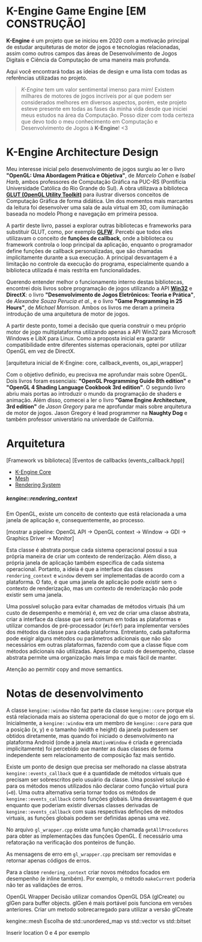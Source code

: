 # K-Engine Game Engine [EM CONSTRUÇÃO]

**K-Engine** é um projeto que se iniciou em 2020 com a motivação principal de estudar arquiteturas de motor de jogos e tecnologias relacionadas, assim como outros campos das áreas de Desenvolvimento de Jogos Digitais e Ciência da Computação de uma maneira mais profunda.

Aqui você encontrará todas as ideias de design e uma lista com todas as referências utilizadas no projeto.

> *K-Engine* tem um valor sentimental imenso para mim! Existem milhares de motores de jogos incríveis por aí que podem ser considerados melhores em diversos aspectos, porém, este projeto esteve presente em todas as fases da minha vida desde que iniciei meus estudos na área da Computação. Posso dizer com toda certeza que devo todo o meu conhecimento em Computação e Desenvolvimento de Jogos à **K-Engine**! <3

# K-Engine Architecture Design

Meu interesse inicial pelo desenvolvimento de jogos surgiu ao ler o livro **"OpenGL: Uma Abordagem Prática e Objetiva"**, de _Marcelo Cohen_ e _Isabel Harb_, ambos professores de Computação Gráfica na PUC-RS (Pontifícia Universidade Católica do Rio Grande do Sul). A obra utilizava a biblioteca [**GLUT (OpenGL Utility Toolkit)**](https://www.opengl.org/resources/libraries/glut/glut_downloads.php) para ilustrar diversos conceitos de Computação Gráfica de forma didática. Um dos momentos mais marcantes da leitura foi desenvolver uma sala de aula virtual em 3D, com iluminação baseada no modelo Phong e navegação em primeira pessoa.

A partir deste livro, passei a explorar outras bibliotecas e frameworks para substituir GLUT, como, por exemplo [**GLFW**](https://www.glfw.org/). Percebi que todos eles utilizavam o conceito de **funções de callback**, onde a biblioteca ou framework controla o loop principal da aplicação, enquanto o programador define funções de callback personalizadas, que são chamadas implicitamente durante a sua execução. A principal desvantagem é a limitação no controle da execução do programa, especialmente quando a biblioteca utilizada é mais restrita em funcionalidades.

Querendo entender melhor o funcionamento interno destas bibliotecas, encontrei dois livros sobre programação de jogos utilizando a API [**Win32**](https://learn.microsoft.com/pt-br/windows/win32/desktop-programming) e **DirectX**: o livro **"Desenvolvimento de Jogos Eletrônicos: Teoria e Prática"**, de _Alexandre Souza Perucia et al._, e o livro **"Game Programming in 25 Hours"**, de _Michael Morrison_. Ambos os livros me deram a primeira introdução de uma arquitetura de motor de jogos.

A partir deste ponto, tomei a decisão que queria construir o meu próprio motor de jogo multiplataforma utilizando apenas a API Win32 para Microsoft Windows e LibX para Linux. Como a proposta inicial era garantir compatibilidade entre diferentes sistemas operacionais, optei por utilizar OpenGL em vez de DirectX.

[arquitetura inicial de K-Engine: core, callback_events, os_api_wrapper]

Com o objetivo definido, eu precisva me aprofundar mais sobre OpenGL. Dois livros foram essenciais: **"OpenGL Programming Guide 8th edition"** e **"OpenGL 4 Shading Language Cookbook 3rd edition"**. O segundo livro abriu mais portas ao introduzir o mundo da programação de shaders e animação. Além disso, comecei a ler o livro **"Game Engine Architecture, 3rd edition"** de _Jason Gregory_ para me aprofundar mais sobre arquitetura de motor de jogos. Jason Gregory é lead programmer na **Naughty Dog** e também professor universtário na univerdade de California.

# Arquitetura

[Framework vs biblioteca]
[Eventos de callbacks (events_callback.hpp)]

- [K-Engine Core](core.md)
- [Mesh](mesh.md)
- [Rendering System](rendering_system.md)

##### **kengine::rendering_context**  

Em OpenGL, existe um conceito de contexto que está relacionada a uma janela de aplicação e, consequentemente, ao processo.

[mostrar a pipeline: OpenGL API -> OpenGL context -> Window -> GDI -> Graphics Driver -> Monitor]

Esta classe é abstrata porque cada sistema operacional possui a sua própria maneira de criar um contexto de renderização. Além disso, a própria janela de aplicação também especifíca de cada sistema operacional. Portanto, a ideia é que a interface das classes ```rendering_context``` e ```window``` devem ser implementadas de acordo com a plataforma. O fato, é que uma janela de aplicação pode existir sem o contexto de renderização, mas um contexto de renderização não pode existir sem uma janela.

Uma possível solução para evitar chamadas de métodos virtuais (há um custo de desempenho e memória) é, em vez de criar uma classe abstrata, criar a interface da classe que será comum em todas as plataformas e utilizar comandos de pré-processador (```#ifdef```) para implementar versões dos métodos da classe para cada plataforma. Entretanto, cada paltaforma pode exigir alguns métodos ou parâmetros adicionais que não são necessários em outras plataformas, fazendo com que a classe fique com métodos adicionais não utilizadas. Apesar do custo de desempenho, classe abstrata permite uma organização mais limpa e mais fácil de manter.

Atenção ao permitir copy and move semantics.

# Notas de desenvolvimento

A classe ```kengine::window``` não faz parte da classe ```kengine::core``` porque ela está relacionada mais ao sistema operacional do que o motor de jogo em si. Inicialmente, a ```kengine::window``` era um membro de ```kengine::core``` para que a posição (x, y) e o tamanho (width e height) da janela pudessem ser obtidos diretamente, mas quando foi iniciado o desenvolvimento na plataforma Android (onde a janela ```ANativeWindow``` é criada e gerenciada implicitamente) foi percebido que manter as duas classes de forma independente sem relacionamento de composição faz mais sentido.

Existe um ponto de design que precisa ser melhorado na classe abstrata ```kengine::events_callback``` que é a quantidade de métodos virtuais que precisam ser sobrescritos pelo usuário da classe. Uma possível solução é para os métodos menos utilizados não declarar como função virtual pura (```=0```). Uma outra alternativa seria tornar todos os métodos de ```kengine::events_callback``` como funções globais. Uma desvantagem é que enquanto que poderiam existir diversas classes derivadas de ```kengine::events_callback``` com suas respectivas definções de métodos virtuais, as funções globais podem ser definidas apenas uma vez.

No arquivo ```gl_wrapper.cpp``` existe uma função chamada ```getAllProcedures``` para obter as implementações das funções OpenGL. É necessário uma refatoração na verificação dos ponteiros de função.

As mensagens de erro em ```gl_wrapper.cpp``` precisam ser removidas e retornar apenas códigos de erros.

Para a classe ```rendering_context``` criar novos métodos focados em desempenho (e inline também). Por exemplo, o método ```makeCurrent``` poderia não ter as validações de erros.

OpenGL Wrapper
Decisão utilizar comandos OpenGL DSA (glCreate) ou glGen para buffer objects. glGen é mais portável pois funciona em versões anteriores. Criar um metodo sobrecarregado para utilizar a versão glCreate

kengine::mesh
Escolha de std::unordered_map vs std::vector vs std::bitset

Inserir location 0 e 4 por exemplo
